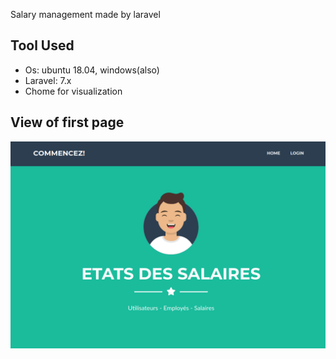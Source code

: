 Salary management made by laravel

 ## Tool Used
  - Os: ubuntu 18.04, windows(also)
  - Laravel: 7.x
  - Chome for visualization
  
## View of first page

![Instace of laravel page on ubuntu](assets/salary.png)
